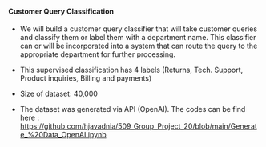 #### Customer Query Classification

*  We will build a customer query classifier that will take customer queries and classify them or label them with a department name. This classifier can or will be incorporated into a system that can route the query to the appropriate department for further processing.

*  This supervised classification has 4 labels (Returns, Tech. Support, Product inquiries, Billing and payments)

* Size of dataset: 40,000

*  The dataset was generated via API (OpenAI). The codes can be find here :
  https://github.com/hjavadnia/509_Group_Project_20/blob/main/Generate_%20Data_OpenAI.ipynb
  

